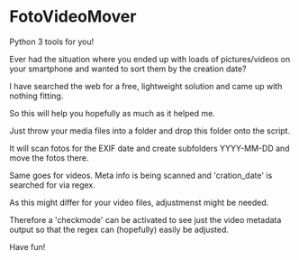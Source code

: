 # FotoVideoMover
Python 3 tools for you!

Ever had the situation where you ended up with loads of pictures/videos on your smartphone and wanted to
sort them by the creation date?

I have searched the web for a free, lightweight solution and came up with nothing fitting.

So this will help you hopefully as much as it helped me.

Just throw your media files into a folder and drop this folder onto the script.

It will scan fotos for the EXIF date and create subfolders YYYY-MM-DD and move the fotos there.

Same goes for videos. Meta info is being scanned and 'cration_date' is searched for via regex.

As this might differ for your video files, adjustmenst might be needed.

Therefore a 'checkmode' can be activated to see just the video metadata output so that the regex can (hopefully) easily be adjusted.

Have fun!
